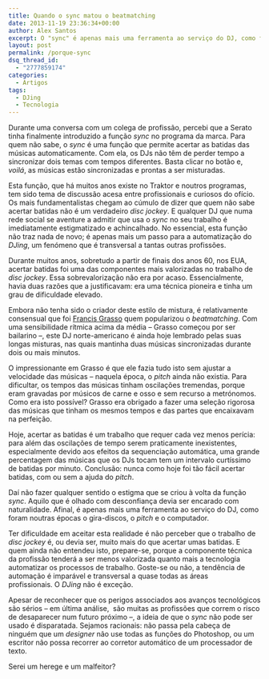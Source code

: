 ```yaml
---
title: Quando o sync matou o beatmatching
date: 2013-11-19 23:36:34+00:00
author: Alex Santos
excerpt: O "sync" é apenas mais uma ferramenta ao serviço do DJ, como foram noutras épocas o gira-discos, o pitch e o computador
layout: post
permalink: /porque-sync
dsq_thread_id:
  - "2777859174"
categories:
  - Artigos
tags:
  - DJing
  - Tecnologia
---
```

Durante uma conversa com um colega de profissão, percebi que a Serato tinha finalmente introduzido a função _sync_ no programa da marca. Para quem não sabe, o _sync_ é uma função que permite acertar as batidas das músicas automaticamente. Com ela, os DJs não têm de perder tempo a sincronizar dois temas com tempos diferentes. Basta clicar no botão e, _voilá_, as músicas estão sincronizadas e prontas a ser misturadas.

Esta função, que há muitos anos existe no Traktor e noutros programas, tem sido tema de discussão acesa entre profissionais e curiosos do ofício. Os mais fundamentalistas chegam ao cúmulo de dizer que quem não sabe acertar batidas não é um verdadeiro _disc jockey_. E qualquer DJ que numa rede social se aventure a admitir que usa o _sync_ no seu trabalho é imediatamente estigmatizado e achincalhado. No essencial, esta função não traz nada de novo; é apenas mais um passo para a automatização do _DJing_, um fenómeno que é transversal a tantas outras profissões.

Durante muitos anos, sobretudo a partir de finais dos anos 60, nos EUA, acertar batidas foi uma das componentes mais valorizadas no trabalho de _disc jockey_. Essa sobrevalorização não era por acaso. Essencialmente, havia duas razões que a justificavam: era uma técnica pioneira e tinha um grau de dificuldade elevado.

Embora não tenha sido o criador deste estilo de mistura, é relativamente consensual que foi <a href="http://en.wikipedia.org/wiki/Francis_Grasso" target="_blank">Francis Grasso</a> quem popularizou o _beatmatching_. Com uma sensibilidade rítmica acima da média – Grasso começou por ser bailarino –, este DJ norte-americano é ainda hoje lembrado pelas suas longas misturas, nas quais mantinha duas músicas sincronizadas durante dois ou mais minutos.

O impressionante em Grasso é que ele fazia tudo isto sem ajustar a velocidade das músicas – naquela época, o _pitch_ ainda não existia. Para dificultar, os tempos das músicas tinham oscilações tremendas, porque eram gravadas por músicos de carne e osso e sem recurso a metrónomos. Como era isto possível? Grasso era obrigado a fazer uma seleção rigorosa das músicas que tinham os mesmos tempos e das partes que encaixavam na perfeição.

Hoje, acertar as batidas é um trabalho que requer cada vez menos perícia: para além das oscilações de tempo serem praticamente inexistentes, especialmente devido aos efeitos da sequenciação automática, uma grande percentagem das músicas que os DJs tocam tem um intervalo curtíssimo de batidas por minuto. Conclusão: nunca como hoje foi tão fácil acertar batidas, com ou sem a ajuda do _pitch_.

Daí não fazer qualquer sentido o estigma que se criou à volta da função _sync_. Aquilo que é olhado com desconfiança devia ser encarado com naturalidade. Afinal, é apenas mais uma ferramenta ao serviço do DJ, como foram noutras épocas o gira-discos, o _pitch_ e o computador.

Ter dificuldade em aceitar esta realidade é não perceber que o trabalho de _disc jockey_ é, ou devia ser, muito mais do que acertar umas batidas. E quem ainda não entendeu isto, prepare-se, porque a componente técnica da profissão tenderá a ser menos valorizada quanto mais a tecnologia automatizar os processos de trabalho. Goste-se ou não, a tendência de automação é imparável e transversal a quase todas as áreas profissionais. O _DJing_ não é exceção.

Apesar de reconhecer que os perigos associados aos avanços tecnológicos são sérios – em última análise,  são muitas as profissões que correm o risco de desaparecer num futuro próximo –, a ideia de que o _sync_ não pode ser usado é disparatada. Sejamos racionais: não passa pela cabeça de ninguém que um _designer_ não use todas as funções do Photoshop, ou um escritor não possa recorrer ao corretor automático de um processador de texto.

Serei um herege e um malfeitor?